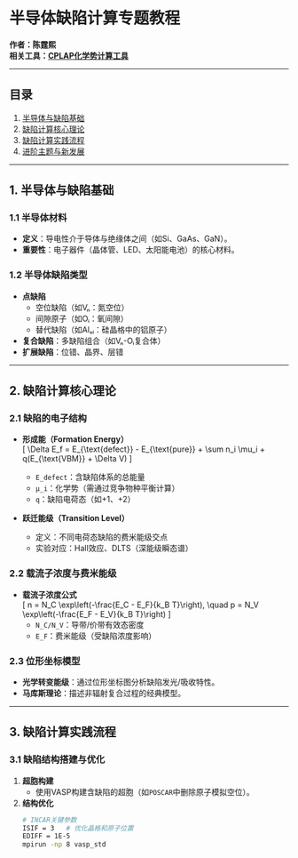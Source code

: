 # 半导体缺陷计算专题教程

**作者：陈霆熙**  
**相关工具：[CPLAP化学势计算工具](https://github.com/jbuckeridge/cplap)**

---

## 目录
1. [半导体与缺陷基础](#1-半导体与缺陷基础)  
2. [缺陷计算核心理论](#2-缺陷计算核心理论)  
3. [缺陷计算实践流程](#3-缺陷计算实践流程)  
4. [进阶主题与新发展](#4-进阶主题与新发展)  

---

## 1. 半导体与缺陷基础

### 1.1 半导体材料
- **定义**：导电性介于导体与绝缘体之间（如Si、GaAs、GaN）。  
- **重要性**：电子器件（晶体管、LED、太阳能电池）的核心材料。

### 1.2 半导体缺陷类型
- **点缺陷**  
  - 空位缺陷（如Vₙ：氮空位）  
  - 间隙原子（如Oᵢ：氧间隙）  
  - 替代缺陷（如Alₛᵢ：硅晶格中的铝原子）  
- **复合缺陷**：多缺陷组合（如Vₙ-Oᵢ复合体）  
- **扩展缺陷**：位错、晶界、层错  

---

## 2. 缺陷计算核心理论

### 2.1 缺陷的电子结构
- **形成能（Formation Energy）**  
  \[
  \Delta E_f = E_{\text{defect}} - E_{\text{pure}} + \sum n_i \mu_i + q(E_{\text{VBM}} + \Delta V)
  \]  
  - `E_defect`：含缺陷体系的总能量  
  - `μ_i`：化学势（需通过竞争物种平衡计算）  
  - `q`：缺陷电荷态（如+1、+2）  

- **跃迁能级（Transition Level）**  
  - 定义：不同电荷态缺陷的费米能级交点  
  - 实验对应：Hall效应、DLTS（深能级瞬态谱）  

### 2.2 载流子浓度与费米能级
- **载流子浓度公式**  
  \[
  n = N_C \exp\left(-\frac{E_C - E_F}{k_B T}\right), \quad p = N_V \exp\left(-\frac{E_F - E_V}{k_B T}\right)
  \]  
  - `N_C/N_V`：导带/价带有效态密度  
  - `E_F`：费米能级（受缺陷浓度影响）  

### 2.3 位形坐标模型
- **光学转变能级**：通过位形坐标图分析缺陷发光/吸收特性。  
- **马库斯理论**：描述非辐射复合过程的经典模型。  

---

## 3. 缺陷计算实践流程

### 3.1 缺陷结构搭建与优化
1. **超胞构建**  
   - 使用VASP构建含缺陷的超胞（如`POSCAR`中删除原子模拟空位）。  
2. **结构优化**  
   ```bash
   # INCAR关键参数
   ISIF = 3   # 优化晶格和原子位置
   EDIFF = 1E-5
   mpirun -np 8 vasp_std
